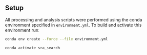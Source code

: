 ## Setup

All processing and analysis scripts were performed using the conda environment specified in `environment.yml`.
To build and activate this environment run:

```bash
conda env create --force --file environment.yml

conda activate sra_search
```
